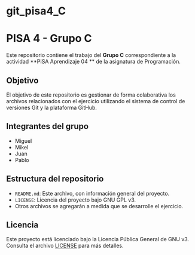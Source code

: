 # git_pisa4_C
# PISA 4 - Grupo C

Este repositorio contiene el trabajo del **Grupo C** correspondiente a la actividad **PISA Aprendizaje 04 ** de la asignatura de Programación.

## Objetivo

El objetivo de este repositorio es gestionar de forma colaborativa los archivos relacionados con el ejercicio utilizando el sistema de control de versiones Git y la plataforma GitHub.

## Integrantes del grupo

- Miguel 
- Mikel 
- Juan 
- Pablo

## Estructura del repositorio

- `README.md`: Este archivo, con información general del proyecto.
- `LICENSE`: Licencia del proyecto bajo GNU GPL v3.
- Otros archivos se agregarán a medida que se desarrolle el ejercicio.

## Licencia

Este proyecto está licenciado bajo la Licencia Pública General de GNU v3. Consulta el archivo [LICENSE](./LICENSE) para más detalles.
